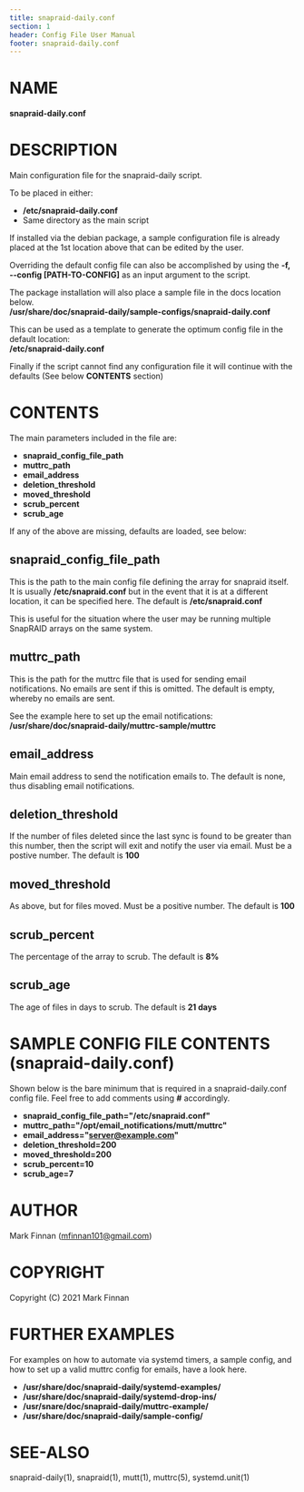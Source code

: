 ```yaml
---
title: snapraid-daily.conf
section: 1
header: Config File User Manual
footer: snapraid-daily.conf
---
```


# NAME
**snapraid-daily.conf**

# DESCRIPTION

Main configuration file for the snapraid-daily script.

To be placed in either:

* **/etc/snapraid-daily.conf**    
* Same directory as the main script    

If installed via the debian package, a sample configuration
file is already placed at the 1st location above that can be
edited by the user.

Overriding the default config file can also be accomplished by
using the **-f, \--config [PATH-TO-CONFIG]** as an input argument
to the script.

The package installation will also place a sample file in the docs
location below.    
**/usr/share/doc/snapraid-daily/sample-configs/snapraid-daily.conf**

This can be used as a template to generate the
optimum config file in the default location:    
**/etc/snapraid-daily.conf**

Finally if the script cannot find any configuration file it will
continue with the defaults (See below **CONTENTS** section)

# CONTENTS

The main parameters included in the file are:

* **snapraid_config_file_path**    
* **muttrc_path**    
* **email_address**    
* **deletion_threshold**    
* **moved_threshold**    
* **scrub_percent**    
* **scrub_age**    

If any of the above are missing, defaults are loaded,
see below:

## snapraid\_config\_file\_path

This is the path to the main config file defining the array
for snapraid itself. It is usually **/etc/snapraid.conf**
but in the event that it is at a different location, it
can be specified here. The default is **/etc/snapraid.conf**

This is useful for the situation where the user may be running
multiple SnapRAID arrays on the same system.

## muttrc\_path

This is the path for the muttrc file that is used for sending
email notifications. No emails are sent if this is omitted.
The default is empty, whereby no emails are sent.

See the example here to set up the email notifications:    
**/usr/share/doc/snapraid-daily/muttrc-sample/muttrc**

## email\_address

Main email address to send the notification emails to. The
default is none, thus disabling email notifications.

## deletion\_threshold

If the number of files deleted since the last sync is
found to be greater than this number, then the script
will exit and notify the user via email. Must be a postive
number. The default is **100**

## moved\_threshold

As above, but for files moved. Must be a positive number.
The default is **100**

## scrub\_percent

The percentage of the array to scrub. The default is **8%**

## scrub\_age

The age of files in days to scrub. The default is **21 days**

# SAMPLE CONFIG FILE CONTENTS (snapraid-daily.conf)

Shown below is the bare minimum that is required in
a snapraid-daily.conf config file. Feel free to add
comments using **\#** accordingly.

* **snapraid_config_file_path=\"/etc/snapraid.conf\"**    
* **muttrc_path=\"/opt/email_notifications/mutt/muttrc\"**    
* **email_address=\"server@example.com\"**    
* **deletion_threshold=200**    
* **moved_threshold=200**    
* **scrub_percent=10**    
* **scrub_age=7**    

# AUTHOR

Mark Finnan (mfinnan101@gmail.com)

# COPYRIGHT

Copyright (C) 2021 Mark Finnan

# FURTHER EXAMPLES

For examples on how to automate via systemd timers,
a sample config, and how to set up a valid muttrc
config for emails, have a look here.

* **/usr/share/doc/snapraid-daily/systemd-examples/**    
* **/usr/share/doc/snapraid-daily/systemd-drop-ins/**    
* **/usr/snare/doc/snapraid-daily/muttrc-example/**    
* **/usr/share/doc/snapraid-daily/sample-config/**    

# SEE-ALSO

snapraid-daily(1), snapraid(1), mutt(1), muttrc(5), systemd.unit(1)


